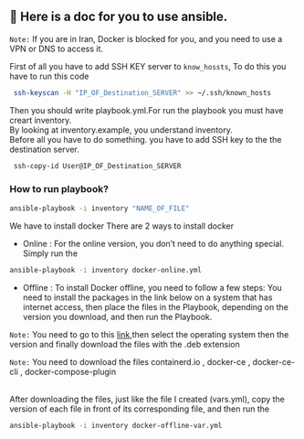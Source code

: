 ## 🐳 Here is a doc for you to use ansible.
`Note:`  If you are in Iran, Docker is blocked for you, and you need to use a VPN or DNS to access it.

First of all you have to add SSH KEY server to `know_hossts`, To do this you have to run this code
```bash
 ssh-keyscan -H "IP_OF_Destination_SERVER" >> ~/.ssh/known_hosts
```
 
Then you should  write playbook.yml.For run the playbook you must have creart inventory.
<br>By looking at inventory.example, you understand inventory.
<br>Before all you have to do something.
you have to add SSH key to the the destination server.
```bash
 ssh-copy-id User@IP_OF_Destination_SERVER
```
### How to run playbook?
```bash
ansible-playbook -i inventory "NAME_OF_FILE"
 ```

We have to install docker
There are 2 ways to install docker

+ Online : 
For the online version, you don’t need to do anything special. Simply run the 
```bash 
ansible-playbook -i inventory docker-online.yml
```

+ Offline :
To install Docker offline, you need to follow a few steps: You need to install the packages in the link below on a system that has internet access,
then place the files in the Playbook, depending on the version you download, and then run the Playbook.

 `Note:`  You need to go to  this [link](https://download.docker.com),then select the operating system then the version and finally download the files with the .deb extension

 `Note:`  You need to download the files containerd.io , docker-ce , docker-ce-cli , docker-compose-plugin

<br>After downloading the files, just like the file I created (vars.yml), copy the version of each file in front of its corresponding file, and then run the 
```bash 
ansible-playbook -i inventory docker-offline-var.yml
```





